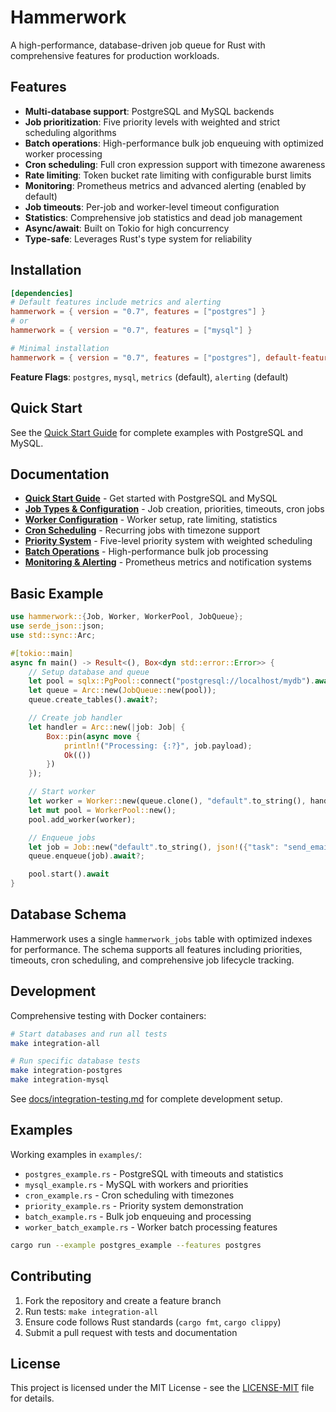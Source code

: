 # Hammerwork

A high-performance, database-driven job queue for Rust with comprehensive features for production workloads.

## Features

- **Multi-database support**: PostgreSQL and MySQL backends
- **Job prioritization**: Five priority levels with weighted and strict scheduling algorithms
- **Batch operations**: High-performance bulk job enqueuing with optimized worker processing
- **Cron scheduling**: Full cron expression support with timezone awareness
- **Rate limiting**: Token bucket rate limiting with configurable burst limits
- **Monitoring**: Prometheus metrics and advanced alerting (enabled by default)
- **Job timeouts**: Per-job and worker-level timeout configuration
- **Statistics**: Comprehensive job statistics and dead job management
- **Async/await**: Built on Tokio for high concurrency
- **Type-safe**: Leverages Rust's type system for reliability

## Installation

```toml
[dependencies]
# Default features include metrics and alerting
hammerwork = { version = "0.7", features = ["postgres"] }
# or
hammerwork = { version = "0.7", features = ["mysql"] }

# Minimal installation
hammerwork = { version = "0.7", features = ["postgres"], default-features = false }
```

**Feature Flags**: `postgres`, `mysql`, `metrics` (default), `alerting` (default)

## Quick Start

See the [Quick Start Guide](docs/quick-start.md) for complete examples with PostgreSQL and MySQL.

## Documentation

- **[Quick Start Guide](docs/quick-start.md)** - Get started with PostgreSQL and MySQL
- **[Job Types & Configuration](docs/job-types.md)** - Job creation, priorities, timeouts, cron jobs
- **[Worker Configuration](docs/worker-configuration.md)** - Worker setup, rate limiting, statistics
- **[Cron Scheduling](docs/cron-scheduling.md)** - Recurring jobs with timezone support  
- **[Priority System](docs/priority-system.md)** - Five-level priority system with weighted scheduling
- **[Batch Operations](docs/batch-operations.md)** - High-performance bulk job processing
- **[Monitoring & Alerting](docs/monitoring.md)** - Prometheus metrics and notification systems

## Basic Example

```rust
use hammerwork::{Job, Worker, WorkerPool, JobQueue};
use serde_json::json;
use std::sync::Arc;

#[tokio::main]
async fn main() -> Result<(), Box<dyn std::error::Error>> {
    // Setup database and queue
    let pool = sqlx::PgPool::connect("postgresql://localhost/mydb").await?;
    let queue = Arc::new(JobQueue::new(pool));
    queue.create_tables().await?;

    // Create job handler
    let handler = Arc::new(|job: Job| {
        Box::pin(async move {
            println!("Processing: {:?}", job.payload);
            Ok(())
        })
    });

    // Start worker
    let worker = Worker::new(queue.clone(), "default".to_string(), handler);
    let mut pool = WorkerPool::new();
    pool.add_worker(worker);

    // Enqueue jobs
    let job = Job::new("default".to_string(), json!({"task": "send_email"}));
    queue.enqueue(job).await?;

    pool.start().await
}
```





## Database Schema

Hammerwork uses a single `hammerwork_jobs` table with optimized indexes for performance. The schema supports all features including priorities, timeouts, cron scheduling, and comprehensive job lifecycle tracking.

## Development

Comprehensive testing with Docker containers:

```bash
# Start databases and run all tests
make integration-all

# Run specific database tests
make integration-postgres
make integration-mysql
```

See [docs/integration-testing.md](docs/integration-testing.md) for complete development setup.

## Examples

Working examples in `examples/`:
- `postgres_example.rs` - PostgreSQL with timeouts and statistics
- `mysql_example.rs` - MySQL with workers and priorities
- `cron_example.rs` - Cron scheduling with timezones
- `priority_example.rs` - Priority system demonstration
- `batch_example.rs` - Bulk job enqueuing and processing
- `worker_batch_example.rs` - Worker batch processing features

```bash
cargo run --example postgres_example --features postgres
```

## Contributing

1. Fork the repository and create a feature branch
2. Run tests: `make integration-all`
3. Ensure code follows Rust standards (`cargo fmt`, `cargo clippy`)
4. Submit a pull request with tests and documentation

## License

This project is licensed under the MIT License - see the [LICENSE-MIT](LICENSE-MIT) file for details.